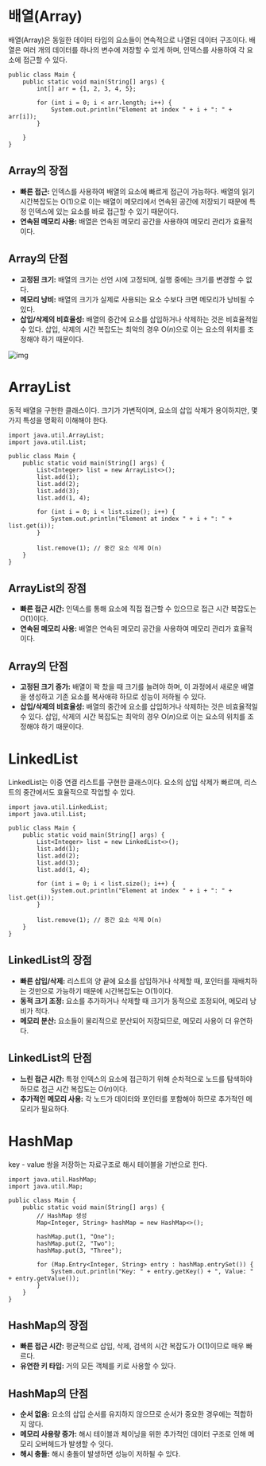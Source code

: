 # 배열(Array)
배열(Array)은 동일한 데이터 타입의 요소들이 연속적으로 나열된 데이터 구조이다.
배열은 여러 개의 데이터를 하나의 변수에 저장할 수 있게 하며, 인덱스를 사용하여 각 요소에 접근할 수 있다.

```
public class Main {
    public static void main(String[] args) {
        int[] arr = {1, 2, 3, 4, 5};

        for (int i = 0; i < arr.length; i++) {
            System.out.println("Element at index " + i + ": " + arr[i]);
        }

    }
}
```

## Array의 장점
- **빠른 접근:** 인덱스를 사용하여 배열의 요소에 빠르게 접근이 가능하다. 배열의 읽기 시간복잡도는 O($1$)으로 이는 배열이 메모리에서 연속된 공간에 저장되기 때문에 특정 인덱스에 있는 요소를 바로 접근할 수 있기 때문이다.
- **연속된 메모리 사용:** 배열은 연속된 메모리 공간을 사용하여 메모리 관리가 효율적이다.

## Array의 단점
- **고정된 크기:** 배열의 크기는 선언 시에 고정되며, 실행 중에는 크기를 변경할 수 없다.
- **메모리 낭비:** 배열의 크기가 실제로 사용되는 요소 수보다 크면 메모리가 낭비될 수 있다.
- **삽입/삭제의 비효율성:** 배열의 중간에 요소를 삽입하거나 삭제하는 것은 비효율적일 수 있다. 삽입, 삭제의 시간 복잡도는 최악의 경우 O($n$)으로 이는 요소의 위치를 조정해야 하기 때문이다.

![img](https://blog.kakaocdn.net/dn/kxWK8/btr1f2cu1NE/79iuRszHVVPeRLkVSiqj2K/img.png)

# ArrayList
동적 배열을 구현한 클래스이다. 크기가 가변적이며, 요소의 삽입 삭제가 용이하지만, 몇가지 특성을 명확히 이해해야 한다.

```
import java.util.ArrayList;
import java.util.List;

public class Main {
    public static void main(String[] args) {
        List<Integer> list = new ArrayList<>();
        list.add(1);
        list.add(2);
        list.add(3);
        list.add(1, 4);

        for (int i = 0; i < list.size(); i++) {
            System.out.println("Element at index " + i + ": " + list.get(i));
        }

        list.remove(1); // 중간 요소 삭제 O(n)
    }
}
```

## ArrayList의 장점
- **빠른 접근 시간:** 인덱스를 통해 요소에 직접 접근할 수 있으므로 접근 시간 복잡도는 O(1)이다.
- **연속된 메모리 사용:** 배열은 연속된 메모리 공간을 사용하여 메모리 관리가 효율적이다.

## Array의 단점
- **고정된 크기 증가:** 배열이 꽉 찼을 때 크기를 늘려야 하며, 이 과정에서 새로운 배열을 생성하고 기존 요소를 복사애햐 하므로 성능이 저하될 수 있다.
- **삽입/삭제의 비효율성:** 배열의 중간에 요소를 삽입하거나 삭제하는 것은 비효율적일 수 있다. 삽입, 삭제의 시간 복잡도는 최악의 경우 O($n$)으로 이는 요소의 위치를 조정해야 하기 때문이다.


# LinkedList
LinkedList는 이중 연결 리스트를 구현한 클래스이다. 요소의 삽입 삭제가 빠르며, 리스트의 중간에서도 효율적으로 작업할 수 있다.

```
import java.util.LinkedList;
import java.util.List;

public class Main {
    public static void main(String[] args) {
        List<Integer> list = new LinkedList<>();
        list.add(1);
        list.add(2);
        list.add(3);
        list.add(1, 4);

        for (int i = 0; i < list.size(); i++) {
            System.out.println("Element at index " + i + ": " + list.get(i));
        }

        list.remove(1); // 중간 요소 삭제 O(n)
    }
}
```

## LinkedList의 장점
- **빠른 삽입/삭제:** 리스트의 양 끝에 요소를 삽입하거나 삭제할 때, 포인터를 재배치하는 것만으로 가능하기 때문에 시간복잡도는 O($1$)이다.
- **동적 크기 조정:** 요소를 추가하거나 삭제할 때 크기가 동적으로 조정되어, 메모리 낭비가 적다.
- **메모리 분산:** 요소들이 물리적으로 분산되어 저장되므로, 메모리 사용이 더 유연하다.

## LinkedList의 단점
- **느린 접근 시간:** 특정 인덱스의 요소에 접근하기 위해 순차적으로 노드를 탐색하야 하므로 접근 시간 복잡도는 O($n$)이다.
- **추가적인 메모리 사용:** 각 노드가 데이터와 포인터를 포함해야 하므로 추가적인 메모리가 필요하다.


# HashMap
key - value 쌍을 저장하는 자료구조로 해시 테이블을 기반으로 한다.

```
import java.util.HashMap;
import java.util.Map;

public class Main {
    public static void main(String[] args) {
        // HashMap 생성
        Map<Integer, String> hashMap = new HashMap<>();

        hashMap.put(1, "One");
        hashMap.put(2, "Two");
        hashMap.put(3, "Three");

        for (Map.Entry<Integer, String> entry : hashMap.entrySet()) {
            System.out.println("Key: " + entry.getKey() + ", Value: " + entry.getValue());
        }
    }
}
```

## HashMap의 장점
- **빠른 접근 시간:** 평균적으로 삽입, 삭제, 검색의 시간 복잡도가 O(1)이므로 매우 빠르다.
- **유연한 키 타입:** 거의 모든 객체를 키로 사용할 수 있다.

## HashMap의 단점
- **순서 없음:** 요소의 삽입 순서를 유지하지 않으므로 순서가 중요한 경우에는 적합하지 않다.
- **메모리 사용량 증가:** 해시 테이블과 체이닝을 위한 추가적인 데이터 구조로 인해 메모리 오버헤드가 발생할 수 잇다.
- **해시 충돌:** 해시 충돌이 발생하면 성능이 저하될 수 있다.